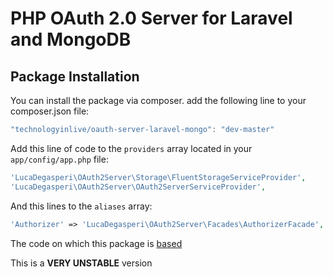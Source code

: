 # PHP OAuth 2.0 Server for Laravel and MongoDB


## Package Installation

You can install the package via composer. add the following line to your composer.json file:

```javascript
"technologyinlive/oauth-server-laravel-mongo": "dev-master"
```

Add this line of code to the ```providers``` array located in your ```app/config/app.php``` file:
```php
'LucaDegasperi\OAuth2Server\Storage\FluentStorageServiceProvider',
'LucaDegasperi\OAuth2Server\OAuth2ServerServiceProvider',
```

And this lines to the ```aliases``` array:
```php
'Authorizer' => 'LucaDegasperi\OAuth2Server\Facades\AuthorizerFacade',
```


The code on which this package is [based](https://github.com/lucadegasperi/oauth2-server-laravel)

This is a **VERY UNSTABLE** version
